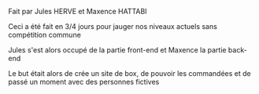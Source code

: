 Fait par Jules HERVE et Maxence HATTABI

Ceci a été fait en 3/4 jours pour jauger nos niveaux actuels sans compétition commune

Jules s'est alors occupé de la partie front-end et Maxence la partie back-end

Le but était alors de crée un site de box, de pouvoir les commandées et de passé un moment avec des personnes fictives
